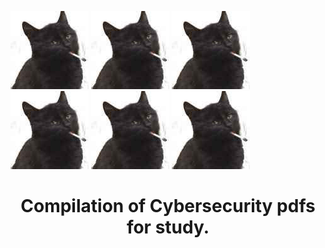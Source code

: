![logo](banner.jpg) ![logo](banner.jpg) ![logo](banner.jpg) ![logo](banner.jpg) ![logo](banner.jpg) ![logo](banner.jpg) 
<h1 align="center">Compilation of Cybersecurity pdfs for study.</h1>

